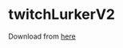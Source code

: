 # twitchLurkerV2

Download from <a href="https://github.com/ardaerbaharli/twitchLurkerV2/releases/tag/twitchLurkerV2.1"> here</a>
